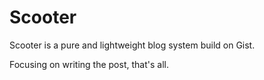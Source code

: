 # Scooter
Scooter is a pure and lightweight blog system build on Gist.

Focusing on writing the post, that's all.